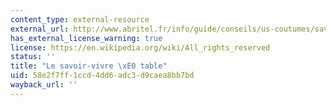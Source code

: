 ```yaml
---
content_type: external-resource
external_url: http://www.abritel.fr/info/guide/conseils/us-coutumes/savoir-vivre-table
has_external_license_warning: true
license: https://en.wikipedia.org/wiki/All_rights_reserved
status: ''
title: "Le savoir-vivre \xE0 table"
uid: 58e2f7ff-1ccd-4dd6-adc3-d9caea8bb7bd
wayback_url: ''
---
```


